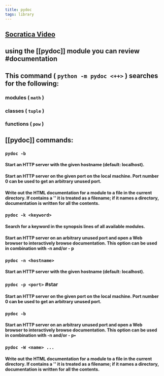 ```yaml
---
title: pydoc
tags: library
---
```


## [Socratica Video](https://www.youtube.com/watch?v=URBSvqib0xw&ab_channel=Socratica)
## using the [[pydoc]] module you can review #documentation
## This command ( `python -m pydoc <++>` ) searches for the following:
### modules ( `math` )
### classes ( `tuple` )
### functions ( `pow` )
## [[pydoc]] commands:
### `pydoc -b`
#### Start an HTTP server with the given hostname (default: localhost).
#### Start an HTTP server on the given port on the local machine. Port number 0 can be used to get an arbitrary unused port.
#### Write out the HTML documentation for a module to a file in the current directory. If <name> contains a '' it is treated as a filename; if it names a directory, documentation is written for all the contents.
### `pydoc -k <keyword>`
#### Search for a keyword in the synopsis lines of all available modules.
#### Start an HTTP server on an arbitrary unused port and open a Web browser to interactively browse documentation. This option can be used in combination with -n and/or - p
### `pydoc -n <hostname>`
#### Start an HTTP server with the given hostname (default: localhost).
### `pydoc -p <port>` #star
#### Start an HTTP server on the given port on the local machine. Port number 0 can be used to get an arbitrary unused port.
### `pydoc -b`
#### Start an HTTP server on an arbitrary unused port and open a Web browser to interactively browse documentation. This option can be used in combination with -n and/or - p•
### `pydoc -W <name> ...`
#### Write out the HTML documentation for a module to a file in the current directory. If <name> contains a '' it is treated as a filename; if it names a directory, documentation is written for all the contents.